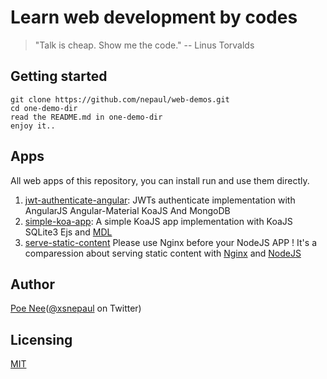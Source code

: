 # Learn web development by codes

> "Talk is cheap. Show me the code."  -- Linus Torvalds 


## Getting started
```
git clone https://github.com/nepaul/web-demos.git
cd one-demo-dir
read the README.md in one-demo-dir
enjoy it..
```

## Apps
All web apps of this repository, you can install run and use them directly.

1. [jwt-authenticate-angular](https://github.com/nepaul/web-demos/tree/master/jwt-authenticate-angular): JWTs authenticate implementation with AngularJS Angular-Material KoaJS And MongoDB
2. [simple-koa-app](https://github.com/nepaul/web-demos/tree/master/simple-koa-app): A simple KoaJS app implementation with KoaJS SQLite3 Ejs and [MDL](https://getmdl.io/started)
3. [serve-static-content](https://github.com/nepaul/learn-web-development-by-codes/tree/master/serve-static-content) Please use Nginx before your NodeJS APP ! It's a comparession about serving static content with [Nginx](https://www.nginx.com/resources/wiki/) and [NodeJS](https://nodejs.org/en/)


## Author
[Poe Nee](http://nepaul.github.io/)([@xsnepaul](https://twitter.com/xsnepaul) on Twitter)

## Licensing
[MIT](https://github.com/nepaul/web-demos/blob/master/LICENSE)
